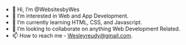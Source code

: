 - 👋 Hi, I’m @WebsitesbyWes
- 👀 I’m interested in Web and App Development.
- 🌱 I’m currently learning HTML, CSS, and Javascript.
- 💞️ I’m looking to collaborate on anything Web Development Related.
- 📫 How to reach me - Wesleyreudy@gmail.com.

<!---
WebsitesbyWes/WebsitesbyWes is a ✨ special ✨ repository because its `README.md` (this file) appears on your GitHub profile.
You can click the Preview link to take a look at your changes.
--->
